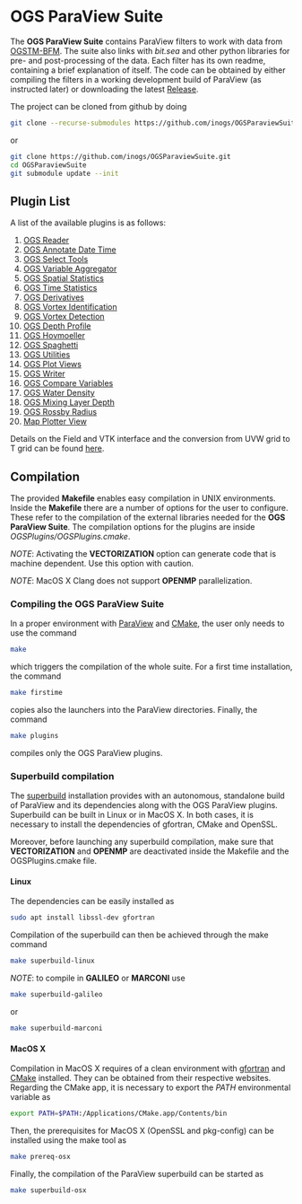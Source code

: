 # OGS ParaView Suite

The **OGS ParaView Suite** contains ParaView filters to work with data from [OGSTM-BFM](http://marine.copernicus.eu/services-portfolio/access-to-products/). The suite also links with *bit.sea* and other python libraries for pre- and post-processing of the data. Each filter has its own readme, containing a brief explanation of itself. The code can be obtained by either compiling the filters in a working development build of ParaView (as instructed later) or downloading the latest [Release](https://github.com/inogs/OGSParaviewSuite/releases).

The project can be cloned from github by doing
```bash
git clone --recurse-submodules https://github.com/inogs/OGSParaviewSuite.git
```
or 
```bash
git clone https://github.com/inogs/OGSParaviewSuite.git
cd OGSParaviewSuite
git submodule update --init 
```

## Plugin List

A list of the available plugins is as follows:
1. [OGS Reader](https://github.com/inogs/OGSParaviewSuite/tree/master/OGSPlugins/OGSReader)
2. [OGS Annotate Date Time](https://github.com/inogs/OGSParaviewSuite/tree/master/OGSPlugins/OGSAnnotateDateTime)
3. [OGS Select Tools](https://github.com/inogs/OGSParaviewSuite/tree/master/OGSPlugins/OGSSelectTools)
4. [OGS Variable Aggregator](https://github.com/inogs/OGSParaviewSuite/tree/master/OGSPlugins/OGSVariableAggregator)
5. [OGS Spatial Statistics](https://github.com/inogs/OGSParaviewSuite/tree/master/OGSPlugins/OGSSpatialStatistics)
6. [OGS Time Statistics](https://github.com/inogs/OGSParaviewSuite/tree/master/OGSPlugins/OGSTimeStatistics)
7. [OGS Derivatives](https://github.com/inogs/OGSParaviewSuite/tree/master/OGSPlugins/OGSDerivatives)
8. [OGS Vortex Identification](https://github.com/inogs/OGSParaviewSuite/tree/master/OGSPlugins/OGSVortexIdentification)
9. [OGS Vortex Detection](https://github.com/inogs/OGSParaviewSuite/tree/master/OGSPlugins/OGSVortexDetection)
10. [OGS Depth Profile](https://github.com/inogs/OGSParaviewSuite/tree/master/OGSPlugins/OGSDepthProfile)
11. [OGS Hovmoeller](https://github.com/inogs/OGSParaviewSuite/tree/master/OGSPlugins/OGSHovmoeller)
12. [OGS Spaghetti](https://github.com/inogs/OGSParaviewSuite/tree/master/OGSPlugins/OGSSpaghetti)
13. [OGS Utilities](https://github.com/inogs/OGSParaviewSuite/tree/master/OGSPlugins/OGSUtils)
14. [OGS Plot Views](https://github.com/inogs/OGSParaviewSuite/tree/master/OGSPlugins/OGSPlotViews)
15. [OGS Writer](https://github.com/inogs/OGSParaviewSuite/tree/master/OGSPlugins/OGSWriter)
16. [OGS Compare Variables](https://github.com/inogs/OGSParaviewSuite/tree/master/OGSPlugins/OGSCompareVariables)
17. [OGS Water Density](https://github.com/inogs/OGSParaviewSuite/tree/master/OGSPlugins/OGSDensity)
18. [OGS Mixing Layer Depth](https://github.com/inogs/OGSParaviewSuite/tree/master/OGSPlugins/OGSMixingLayerDepth)
19. [OGS Rossby Radius](https://github.com/inogs/OGSParaviewSuite/tree/master/OGSPlugins/OGSRossbyRadius)
20. [Map Plotter View](https://github.com/inogs/OGSParaviewSuite/tree/master/OGSPlugins/MapPlotterView)

Details on the Field and VTK interface and the conversion from UVW grid to T grid can be found [here](https://github.com/inogs/OGSParaviewSuite/tree/master/OGSPlugins/_utils).

## Compilation

The provided **Makefile** enables easy compilation in UNIX environments. Inside the **Makefile** there are a number of options for the user to configure. These refer to the compilation of the external libraries needed for the **OGS ParaView Suite**. The compilation options for the plugins are inside *OGSPlugins/OGSPlugins.cmake*.

_NOTE_: Activating the **VECTORIZATION** option can generate code that is machine dependent. Use this option with caution.

_NOTE_: MacOS X Clang does not support **OPENMP** parallelization. 

### Compiling the OGS ParaView Suite

In a proper environment with [ParaView](https://www.paraview.org/download/) and [CMake](https://cmake.org/download/), the user only needs to use the command
```bash
make
```
which triggers the compilation of the whole suite. For a first time installation, the command 
```bash
make firstime
```
copies also the launchers into the ParaView directories. Finally, the command 
```bash
make plugins
```
compiles only the OGS ParaView plugins. 

### Superbuild compilation

The [superbuild](https://gitlab.kitware.com/paraview/paraview-superbuild/) installation provides with an autonomous, standalone build of ParaView and its dependencies along with the OGS ParaView plugins. Superbuild can be built in Linux or in MacOS X. In both cases, it is necessary to install the dependencies of gfortran, CMake and OpenSSL.

Moreover, before launching any superbuild compilation, make sure that **VECTORIZATION** and **OPENMP** are deactivated inside the Makefile and the OGSPlugins.cmake file.

#### Linux

The dependencies can be easily installed as
```bash
sudo apt install libssl-dev gfortran
```
Compilation of the superbuild can then be achieved through the make command
```bash
make superbuild-linux
```
_NOTE_: to compile in **GALILEO** or **MARCONI** use
```bash
make superbuild-galileo
```
or
```bash
make superbuild-marconi
```

#### MacOS X

Compilation in MacOS X requires of a clean environment with [gfortran](https://github.com/fxcoudert/gfortran-for-macOS/releases) and [CMake](https://cmake.org/download/) installed. They can be obtained from their respective websites. Regarding the CMake app, it is necessary to export the _PATH_ environmental variable as
```bash
export PATH=$PATH:/Applications/CMake.app/Contents/bin
```
Then, the prerequisites for MacOS X (OpenSSL and pkg-config) can be installed using the make tool as
```bash
make prereq-osx
```
Finally, the compilation of the ParaView superbuild can be started as
```bash
make superbuild-osx
```
